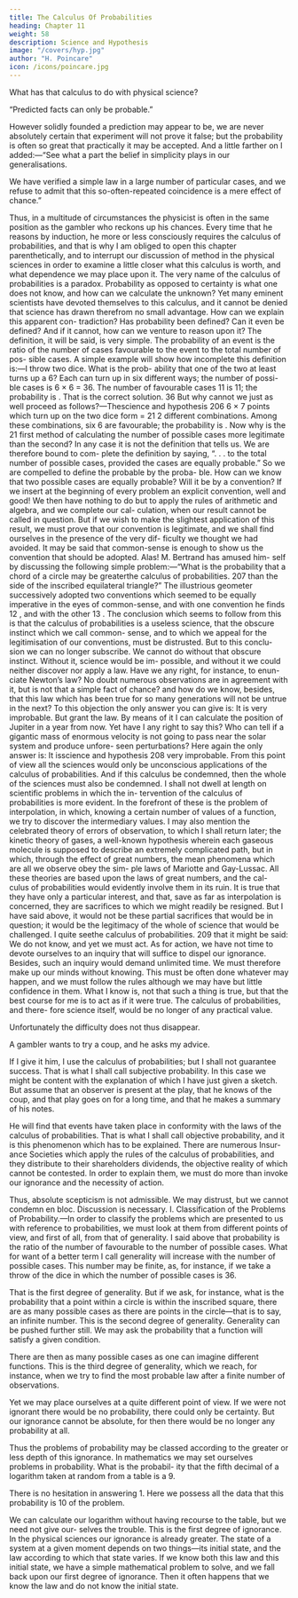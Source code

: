 ```yaml
---
title: The Calculus Of Probabilities
heading: Chapter 11
weight: 58
description: Science and Hypothesis
image: "/covers/hyp.jpg"
author: "H. Poincare"
icon: /icons/poincare.jpg
---
```



What has that calculus to do with physical science? 

<!-- The questions I shall raise—without, however, giving them
a solution—are naturally raised by the philosopher who is examining the problems of physics. So far is this the
case, that in the two preceding chapters I have several times used the words “probability” and “chance.”  -->

“Predicted facts can only be probable.”

However solidly founded a prediction may appear to be, we are never absolutely certain that experiment will not prove it false; but the probability is often so great that practically it may be accepted. And a little farther on I added:—“See what a part the belief in simplicity plays in our generalisations. 

We have verified a simple law in a large number of particular cases, and we refuse to admit that this so-often-repeated coincidence is a mere effect
of chance.” 

Thus, in a multitude of circumstances the physicist is often in the same position as the gambler who reckons up his chances. Every time that he reasons by induction, he more or less consciously requires the calculus of probabilities, and that is why I am obliged to
open this chapter parenthetically, and to interrupt our discussion of method in the physical sciences in order to
examine a little closer what this calculus is worth, and what dependence we may place upon it. The very name
of the calculus of probabilities is a paradox. Probability
as opposed to certainty is what one does not know, and
how can we calculate the unknown? Yet many eminent
scientists have devoted themselves to this calculus, and
it cannot be denied that science has drawn therefrom no
small advantage. How can we explain this apparent con-
tradiction? Has probability been defined? Can it even be
defined? And if it cannot, how can we venture to reason
upon it? The definition, it will be said, is very simple.
The probability of an event is the ratio of the number of
cases favourable to the event to the total number of pos-
sible cases. A simple example will show how incomplete
this definition is:—I throw two dice. What is the prob-
ability that one of the two at least turns up a 6? Each
can turn up in six different ways; the number of possi-
ble cases is 6 × 6 = 36. The number of favourable cases
11
is 11; the probability is . That is the correct solution.
36
But why cannot we just as well proceed as follows?—Thescience and hypothesis
206
6 × 7
points which turn up on the two dice form
= 21
2
different combinations. Among these combinations, six
6
are favourable; the probability is
. Now why is the
21
first method of calculating the number of possible cases
more legitimate than the second? In any case it is not the
definition that tells us. We are therefore bound to com-
plete the definition by saying, “. . . to the total number of
possible cases, provided the cases are equally probable.”
So we are compelled to define the probable by the proba-
ble. How can we know that two possible cases are equally
probable? Will it be by a convention? If we insert at the
beginning of every problem an explicit convention, well
and good! We then have nothing to do but to apply the
rules of arithmetic and algebra, and we complete our cal-
culation, when our result cannot be called in question.
But if we wish to make the slightest application of this
result, we must prove that our convention is legitimate,
and we shall find ourselves in the presence of the very dif-
ficulty we thought we had avoided. It may be said that
common-sense is enough to show us the convention that
should be adopted. Alas! M. Bertrand has amused him-
self by discussing the following simple problem:—“What
is the probability that a chord of a circle may be greaterthe calculus of probabilities.
207
than the side of the inscribed equilateral triangle?” The
illustrious geometer successively adopted two conventions
which seemed to be equally imperative in the eyes of
common-sense, and with one convention he finds 12 , and
with the other 13 . The conclusion which seems to follow
from this is that the calculus of probabilities is a useless
science, that the obscure instinct which we call common-
sense, and to which we appeal for the legitimisation of
our conventions, must be distrusted. But to this conclu-
sion we can no longer subscribe. We cannot do without
that obscure instinct. Without it, science would be im-
possible, and without it we could neither discover nor
apply a law. Have we any right, for instance, to enun-
ciate Newton’s law? No doubt numerous observations
are in agreement with it, but is not that a simple fact
of chance? and how do we know, besides, that this law
which has been true for so many generations will not be
untrue in the next? To this objection the only answer you
can give is: It is very improbable. But grant the law. By
means of it I can calculate the position of Jupiter in a
year from now. Yet have I any right to say this? Who
can tell if a gigantic mass of enormous velocity is not
going to pass near the solar system and produce unfore-
seen perturbations? Here again the only answer is: It isscience and hypothesis
208
very improbable. From this point of view all the sciences
would only be unconscious applications of the calculus
of probabilities. And if this calculus be condemned, then
the whole of the sciences must also be condemned. I shall
not dwell at length on scientific problems in which the in-
tervention of the calculus of probabilities is more evident.
In the forefront of these is the problem of interpolation, in
which, knowing a certain number of values of a function,
we try to discover the intermediary values. I may also
mention the celebrated theory of errors of observation,
to which I shall return later; the kinetic theory of gases,
a well-known hypothesis wherein each gaseous molecule
is supposed to describe an extremely complicated path,
but in which, through the effect of great numbers, the
mean phenomena which are all we observe obey the sim-
ple laws of Mariotte and Gay-Lussac. All these theories
are based upon the laws of great numbers, and the cal-
culus of probabilities would evidently involve them in its
ruin. It is true that they have only a particular interest,
and that, save as far as interpolation is concerned, they
are sacrifices to which we might readily be resigned. But
I have said above, it would not be these partial sacrifices
that would be in question; it would be the legitimacy of
the whole of science that would be challenged. I quite seethe calculus of probabilities.
209
that it might be said: We do not know, and yet we must
act. As for action, we have not time to devote ourselves
to an inquiry that will suffice to dispel our ignorance.
Besides, such an inquiry would demand unlimited time.
We must therefore make up our minds without knowing.
This must be often done whatever may happen, and we
must follow the rules although we may have but little
confidence in them. What I know is, not that such a
thing is true, but that the best course for me is to act as
if it were true. The calculus of probabilities, and there-
fore science itself, would be no longer of any practical
value.

Unfortunately the difficulty does not thus disappear.

A gambler wants to try a coup, and he asks my advice.

If I give it him, I use the calculus of probabilities; but I shall not guarantee success. That is what I shall call
subjective probability. In this case we might be content with the explanation of which I have just given a sketch.
But assume that an observer is present at the play, that he knows of the coup, and that play goes on for a long
time, and that he makes a summary of his notes.

He will find that events have taken place in conformity with
the laws of the calculus of probabilities. That is what I
shall call objective probability, and it is this phenomenon which has to be explained. There are numerous Insur-
ance Societies which apply the rules of the calculus of probabilities, and they distribute to their shareholders
dividends, the objective reality of which cannot be contested. In order to explain them, we must do more than
invoke our ignorance and the necessity of action. 

Thus, absolute scepticism is not admissible. We may distrust, but we cannot condemn en bloc. Discussion is necessary.
I. Classification of the Problems of Probability.—In order to classify the problems which are presented to us
with reference to probabilities, we must look at them from different points of view, and first of all, from that
of generality. I said above that probability is the ratio
of the number of favourable to the number of possible
cases. What for want of a better term I call generality will increase with the number of possible cases. This
number may be finite, as, for instance, if we take a throw
of the dice in which the number of possible cases is 36.

That is the first degree of generality. But if we ask, for
instance, what is the probability that a point within a
circle is within the inscribed square, there are as many
possible cases as there are points in the circle—that is to
say, an infinite number. This is the second degree of generality. Generality can be pushed further still. We may ask the probability that a function will satisfy a given
condition. 

There are then as many possible cases as one can imagine different functions. This is the third degree
of generality, which we reach, for instance, when we try
to find the most probable law after a finite number of
observations. 

Yet we may place ourselves at a quite different point of view. If we were not ignorant there would
be no probability, there could only be certainty. But our
ignorance cannot be absolute, for then there would be
no longer any probability at all. 

Thus the problems of probability may be classed according to the greater or
less depth of this ignorance. In mathematics we may set
ourselves problems in probability. What is the probabil-
ity that the fifth decimal of a logarithm taken at random
from a table is a 9. 

There is no hesitation in answering 1. Here we possess all the data
that this probability is 10
of the problem. 

We can calculate our logarithm without having recourse to the table, but we need not give our-
selves the trouble. This is the first degree of ignorance.
In the physical sciences our ignorance is already greater.
The state of a system at a given moment depends on
two things—its initial state, and the law according to
which that state varies. If we know both this law and
this initial state, we have a simple mathematical problem to solve, and we fall back upon our first degree of
ignorance. Then it often happens that we know the law
and do not know the initial state. 

